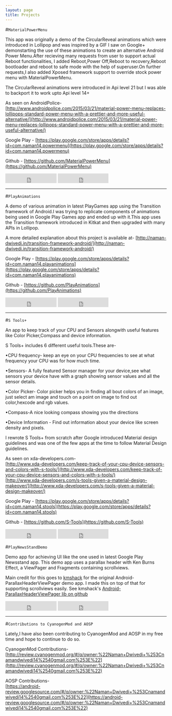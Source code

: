 ```yaml
---
layout: page
title: Projects
---
```


#`MaterialPowerMenu`

This app was originally a demo of the CircularReveal animations which were introduced in Lollipop and was inspired by a GIF I saw on Google+ demonstarting the use of these animations to create an alternative Android Power Menu.After recieving many requests from user to support actual Reboot functionalities, I added Reboot,Power Off,Reboot to recovery,Reboot bootloader and reboot to safe mode with the help of superuser.On further requests,I also added Xposed framework support to override stock power menu with MaterialPowerMenu.

The CircularReveal animations were introduced in Api level 21 but I was able to backport it to work upto Api level 14+

As seen on AndroidPolice-
[http://www.androidpolice.com/2015/03/21/material-power-menu-replaces-lollipops-standard-power-menu-with-a-prettier-and-more-useful-alternative/](http://www.androidpolice.com/2015/03/21/material-power-menu-replaces-lollipops-standard-power-menu-with-a-prettier-and-more-useful-alternative/)

Google Play - [https://play.google.com/store/apps/details?id=com.naman14.powermenu](https://play.google.com/store/apps/details?id=com.naman14.powermenu)

Github - [https://github.com/MaterialPowerMenu](https://github.com/MaterialPowerMenu)

 
<iframe src="https://ghbtns.com/github-btn.html?user=naman14&repo=MaterialPowerMenu&type=star&count=true&size=large" frameborder="0" scrolling="0" width="160px" height="30px"></iframe>

<iframe src="https://ghbtns.com/github-btn.html?user=naman14&repo=MaterialPowerMenu&type=fork&count=true&size=large" frameborder="0" scrolling="0" width="158px" height="30px"></iframe>


-----

#`PlayAnimations`

A demo of various animation in latest PlayGames app using the Transition framework of Android.I was trying to replicate components of animations being used in Google Play Games app and ended up with it.This app uses the Transition framework introduced in Kitkat and then upgraded with many APIs in Lollipop.

A more detailed explanation about this project is available at-
[http://naman-dwivedi.in/transition-framework-android/](http://naman-dwivedi.in/transition-framework-android/)

Google Play - [https://play.google.com/store/apps/details?id=com.naman14.playanimations](https://play.google.com/store/apps/details?id=com.naman14.playanimations)

Github - [https://github.com/PlayAnimations](https://github.com/PlayAnimations)     
 
<iframe src="https://ghbtns.com/github-btn.html?user=naman14&repo=PlayAnimations&type=star&count=true&size=large" frameborder="0" scrolling="0" width="160px" height="30px"></iframe>

<iframe src="https://ghbtns.com/github-btn.html?user=naman14&repo=PlayAnimations&type=fork&count=true&size=large" frameborder="0" scrolling="0" width="158px" height="30px"></iframe>

------

#`S Tools+`

An app to keep track of your CPU and Sensors alongwith useful features like Color Picker,Compass and device information.

S Tools+ includes 6 different useful tools.These are-

•CPU frequency- keep an eye on your CPU frequencies to see at what frequency your CPU was for how much time.

•Sensors- A fully featured Sensor manager for your device,see what sensors your device have with a graph showing sensor values and all the sensor details.

•Color Picker- Color picker helps you in finding all bout colors of an image, just select am image and touch on a point on image to find out color,hexcode and rgb values.

•Compass-A nice looking compass showing you the directions

•Device Information - Find out information about your device like screen density and pixels. 

I rewrote S Tools+ from scratch after Google introduced Material design guidelines and was one of the few apps at the time to follow Material Design guidelines.

As seen on xda-developers.com-     
[http://www.xda-developers.com/keep-track-of-your-cpu-device-sensors-and-colors-with-s-tools/](http://www.xda-developers.com/keep-track-of-your-cpu-device-sensors-and-colors-with-s-tools/)   
[http://www.xda-developers.com/s-tools-given-a-material-design-makeover/](http://www.xda-developers.com/s-tools-given-a-material-design-makeover/)

Google Play - [https://play.google.com/store/apps/details?id=com.naman14.stools](https://play.google.com/store/apps/details?id=com.naman14.stools)

Github - [https://github.com/S-Tools](https://github.com/S-Tools)  
 
<iframe src="https://ghbtns.com/github-btn.html?user=naman14&repo=S-Tools&type=star&count=true&size=large" frameborder="0" scrolling="0" width="160px" height="30px"></iframe>

<iframe src="https://ghbtns.com/github-btn.html?user=naman14&repo=S-Tools&type=fork&count=true&size=large" frameborder="0" scrolling="0" width="158px" height="30px"></iframe>


#`PlayNewsStandDemo`

Demo app for achieving UI like the one used in latest Google Play Newsstand app.
This demo app uses a parallax header with Ken Burns Effect, a ViewPager and Fragments containing scrollviews.

Main credit for this goes to [kmshack](http://www.kmshack.kr) for the original Android-ParallaxHeaderViewPager demo app. I made this on top of that for supporting scrollviews easily.
See kmshack's [Android-ParallaxHeaderViewPager lib on github](https://github.com/kmshack/Android-ParallaxHeaderViewPager)
 
<iframe src="https://ghbtns.com/github-btn.html?user=naman14&repo=PlayNewsStandDemo&type=star&count=true&size=large" frameborder="0" scrolling="0" width="160px" height="30px"></iframe>

<iframe src="https://ghbtns.com/github-btn.html?user=naman14&repo=PlayNewsStandDemo&type=fork&count=true&size=large" frameborder="0" scrolling="0" width="158px" height="30px"></iframe>

-----

#`Contributions to CyanogenMod and AOSP`

Lately,I have also been contributing to CyanogenMod and AOSP in my free time and hope to continue to do so.

CyanogenMod Contributions-    
[http://review.cyanogenmod.org/#/q/owner:%22Naman+Dwivedi+%253Cnamandwivedi14%2540gmail.com%253E%22](http://review.cyanogenmod.org/#/q/owner:%22Naman+Dwivedi+%253Cnamandwivedi14%2540gmail.com%253E%22)

AOSP Contributions-   
[https://android-review.googlesource.com/#/q/owner:%22Naman+Dwivedi+%253Cnamandwivedi14%2540gmail.com%253E%22](https://android-review.googlesource.com/#/q/owner:%22Naman+Dwivedi+%253Cnamandwivedi14%2540gmail.com%253E%22)

